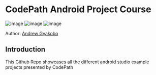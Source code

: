 # CodePath Android Project Course

![image](https://img.shields.io/badge/Android-3DDC84?style=for-the-badge&logo=android&logoColor=white)
![image](https://img.shields.io/badge/Android_Studio-3DDC84?style=for-the-badge&logo=android-studio&logoColor=white)
![image](https://img.shields.io/badge/windows%20terminal-4D4D4D?style=for-the-badge&logo=windows%20terminal&logoColor=white)

Author: [Andrew Gyakobo](https://github.com/Gyakobo)

## Introduction

This Github Repo showcases all the different android studio example projects presented by CodePath

